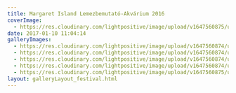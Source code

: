 ```yaml
---
title: Margaret Island Lemezbemutató-Akvárium 2016
coverImage:
  - https://res.cloudinary.com/lightpositive/image/upload/v1647560875/uploads/Margaret%20Island%20Lemezbemutat%C3%B3-Akv%C3%A1rium%202016/MI.jpg
date: 2017-01-10 11:04:14
galleryImages: 
  - https://res.cloudinary.com/lightpositive/image/upload/v1647560874/uploads/Margaret%20Island%20Lemezbemutat%C3%B3-Akv%C3%A1rium%202016/MI3.jpg
  - https://res.cloudinary.com/lightpositive/image/upload/v1647560874/uploads/Margaret%20Island%20Lemezbemutat%C3%B3-Akv%C3%A1rium%202016/MI4.jpg
  - https://res.cloudinary.com/lightpositive/image/upload/v1647560874/uploads/Margaret%20Island%20Lemezbemutat%C3%B3-Akv%C3%A1rium%202016/MI1.jpg
  - https://res.cloudinary.com/lightpositive/image/upload/v1647560874/uploads/Margaret%20Island%20Lemezbemutat%C3%B3-Akv%C3%A1rium%202016/MI2.jpg
  - https://res.cloudinary.com/lightpositive/image/upload/v1647560875/uploads/Margaret%20Island%20Lemezbemutat%C3%B3-Akv%C3%A1rium%202016/MI.jpg
layout: galleryLayout_festival.html
---
```

